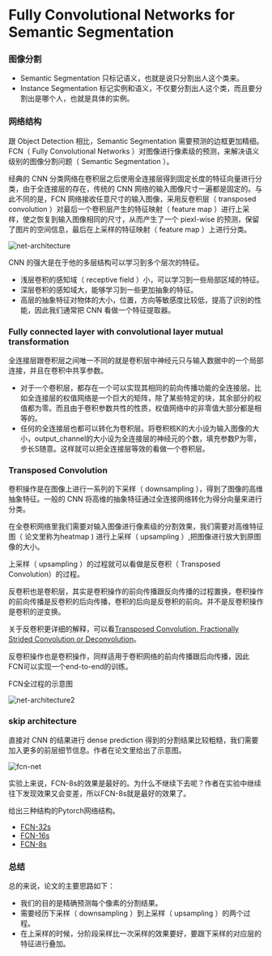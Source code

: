 # Fully Convolutional Networks for Semantic Segmentation

### 图像分割

- Semantic Segmentation 只标记语义，也就是说只分割出人这个类来。
- Instance Segmentation 标记实例和语义，不仅要分割出人这个类，而且要分割出是哪个人，也就是具体的实例。

### 网络结构

跟 Object Detection 相比，Semantic Segmentation 需要预测的边框更加精细。FCN（ Fully Convolutional Networks ）对图像进行像素级的预测，来解决语义级别的图像分割问题（ Semantic Segmentation ）。

经典的 CNN 分类网络在卷积层之后使用全连接层得到固定长度的特征向量进行分类，由于全连接层的存在，传统的 CNN 网络的输入图像尺寸一遍都是固定的。与此不同的是，FCN 网络接收任意尺寸的输入图像，采用反卷积层（ transposed convolution ）对最后一个卷积层产生的特征映射（ feature map ）进行上采样，使之恢复到输入图像相同的尺寸，从而产生了一个 piexl-wise 的预测，保留了图片的空间信息，最后在上采样的特征映射（ feature map ）上进行分类。

![net-architecture]()



CNN 的强大是在于他的多层结构可以学习到多个层次的特征。

- 浅层卷积的感知域（ receptive field ）小，可以学习到一些局部区域的特征。
- 深层卷积的感知域大，能够学习到一些更加抽象的特征。
- 高层的抽象特征对物体的大小，位置，方向等敏感度比较低，提高了识别的性能，因此我们通常把 CNN 看做一个特征提取器。

### Fully connected layer with convolutional layer mutual transformation

全连接层跟卷积层之间唯一不同的就是卷积层中神经元只与输入数据中的一个局部连接，并且在卷积中共享参数。

- 对于一个卷积层，都存在一个可以实现其相同的前向传播功能的全连接层。比如全连接层的权值网络是一个巨大的矩阵，除了某些特定的块，其余部分的权值都为零。而且由于卷积参数共性的性质，权值网络中的非零值大部分都是相等的。
- 任何的全连接层也都可以转化为卷积层。将卷积核K的大小设为输入图像的大小，output_channel的大小设为全连接层的神经元的个数，填充参数P为零，步长S随意。这样就可以把全连接层等效的看做一个卷积层。

### Transposed Convolution

卷积操作是在图像上进行一系列的下采样（ downsampling ），得到了图像的高维抽象特征。一般的 CNN 将高维的抽象特征通过全连接网络转化为得分向量来进行分类。

在全卷积网络里我们需要对输入图像进行像素级的分割效果，我们需要对高维特征图（ 论文里称为heatmap ) 进行上采样（ upsampling ）,把图像进行放大到原图像的大小。

上采样（ upsampling ）的过程就可以看做是反卷积（ Transposed Convolution）的过程。

反卷积也是卷积层，其实是卷积操作的前向传播跟反向传播的过程置换，卷积操作的前向传播是反卷积的后向传播，卷积的后向是反卷积的前向。并不是反卷积操作是卷积的逆变换。

关于反卷积更详细的解释，可以看[Transposed Convolution, Fractionally Strided Convolution or Deconvolution](https://buptldy.github.io/2016/10/29/2016-10-29-deconv/)。

反卷积操作也是卷积操作，同样适用于卷积网络的前向传播跟后向传播，因此FCN可以实现一个end-to-end的训练。

FCN全过程的示意图

![net-architecture2]()

### skip architecture

直接对 CNN 的结果进行 dense prediction 得到的分割结果比较粗糙，我们需要加入更多的前层细节信息。作者在论文里给出了示意图。

![fcn-net](https://github.com/quinwu/roadmap/blob/master/paper/FCN/fcn-net.png)

实验上来说，FCN-8s的效果是最好的。为什么不继续下去呢？作者在实验中继续往下发现效果又会变差，所以FCN-8s就是最好的效果了。

给出三种结构的Pytorch网络结构。

- [FCN-32s]()
- [FCN-16s]()
- [FCN-8s]()

### 总结

总的来说，论文的主要思路如下：

- 我们的目的是精确预测每个像素的分割结果。
- 需要经历下采样（ downsampling ）到上采样（ upsampling ）的两个过程。
- 在上采样的时候，分阶段采样比一次采样的效果要好，要跟下采样的对应层的特征进行叠加。

